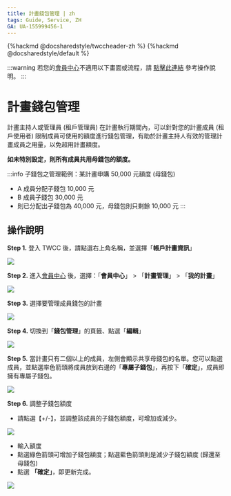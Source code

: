 ```yaml
---
title: 計畫錢包管理 | zh
tags: Guide, Service, ZH
GA: UA-155999456-1
---
```



{%hackmd @docsharedstyle/twccheader-zh %}
{%hackmd @docsharedstyle/default %}

:::warning
<i class="fa fa-bullhorn" aria-hidden="true"></i> 若您的[<ins>會員中心<i class="fa fa-question-circle fa-question-circle-for-service" aria-hidden="true"></i></ins>](https://man.twcc.ai/@twsdocs/howto-service-access-service-zh)不適用以下畫面或流程，請 <i class="fa fa-sign-out" aria-hidden="true"></i> [<ins>點擊此連結</ins>](https://man.twcc.ai/@twsdocs/doc-mber-pjct-blng-main-zh/https%3A%2F%2Fman.twcc.ai%2F%40twsdocs%2Fguide-service-manage-project-wallet-zh) 參考操作說明。
:::


# 計畫錢包管理

計畫主持人或管理員 (租戶管理員) 在計畫執行期間內，可以針對您的計畫成員 (租戶使用者) 限制成員可使用的額度進行錢包管理，有助於計畫主持人有效的管理計畫成員之用量，以免超用計畫額度。

**如未特別設定，則所有成員共用母錢包的額度。**

:::info
<i class="fa fa-laptop" aria-hidden="true"></i> 子錢包之管理範例：某計畫申購 50,000 元額度 (母錢包)
- A 成員分配子錢包 10,000 元
- B 成員子錢包 30,000 元
- 則已分配出子錢包為 40,000 元，母錢包則只剩餘 10,000 元
:::

## 操作說明

**Step 1.**  登入 TWCC 後，請點選右上角名稱，並選擇「**帳戶計畫資訊**」

![](https://cos.twcc.ai/SYS-MANUAL/uploads/upload_8edb83802fec761ab0fa72fa513608ff.png)


**Step 2.** 進入[會員中心<i class="fa fa-question-circle fa-question-circle-for-service" aria-hidden="true"></i>](https://man.twcc.ai/@twsdocs/howto-service-access-service-zh) 後，選擇：「**會員中心**」 > 「**計畫管理**」 > 「**我的計畫**」

![](https://cos.twcc.ai/SYS-MANUAL/uploads/upload_eed52bb10f9b80d761ddebc249b1b85e.png)

**Step 3.** 選擇要管理成員錢包的計畫

![](https://cos.twcc.ai/SYS-MANUAL/uploads/upload_b6833de6d72afe8600a31e36f8b47055.png)


**Step 4.** 切換到「**錢包管理**」的頁籤、點選「**編輯**」

![](https://cos.twcc.ai/SYS-MANUAL/uploads/upload_ea05f19e4ffc2439a549193fb2009058.png)

**Step 5.** 當計畫只有二個以上的成員，左側會顯示共享母錢包的名單。您可以點選成員，並點選率色箭頭將成員放到右邊的「**專屬子錢包**」，再按下「**確定**」，成員即擁有專屬子錢包。

![](https://cos.twcc.ai/SYS-MANUAL/uploads/upload_4ea44e35f3f055c925057160ce8f7653.png)


**Step 6.** 調整子錢包額度

- 請點選【+/-】，並調整該成員的子錢包額度，可增加或減少。

![](https://cos.twcc.ai/SYS-MANUAL/uploads/upload_af216ce43ccec914bccbc003d9b5e2eb.png)

- 輸入額度
- 點選綠色箭頭可增加子錢包額度；點選藍色箭頭則是減少子錢包額度 (歸還至母錢包)
- 點選 **「確定」**，即更新完成。

![](https://cos.twcc.ai/SYS-MANUAL/uploads/upload_1aba1e78342d79b8d193a6e47134d601.png)



